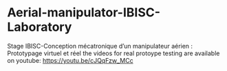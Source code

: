 # Aerial-manipulator-IBISC-Laboratory
Stage IBISC-Conception mécatronique d’un manipulateur aérien : Prototypage virtuel et réel
the videos for real protoype testing are available on youtube:
https://youtu.be/cJQqFzw_MCc
